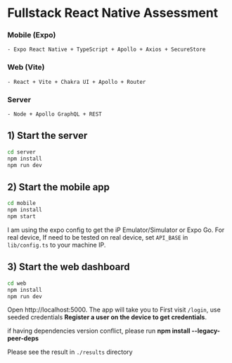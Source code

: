 # Fullstack React Native Assessment

### Mobile (Expo)

```
- Expo React Native + TypeScript + Apollo + Axios + SecureStore
```

### Web (Vite)

```
- React + Vite + Chakra UI + Apollo + Router
```

### Server

```
- Node + Apollo GraphQL + REST

```

## 1) Start the server

```bash
cd server
npm install
npm run dev
```

## 2) Start the mobile app

```bash
cd mobile
npm install
npm start
```

I am using the expo config to get the iP
Emulator/Simulator or Expo Go. For real device,
If need to be tested on real device, set `API_BASE` in `lib/config.ts` to your machine IP.

## 3) Start the web dashboard

```bash
cd web
npm install
npm run dev
```

Open http://localhost:5000.
The app will take you to First visit `/login`, use seeded credentials **Register a user on the device to get credentials**.

if having dependencies version conflict, please run **npm install --legacy-peer-deps**

Please see the result in `./results` directory
